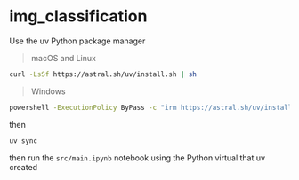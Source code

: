 # img_classification

Use the uv Python package manager

> macOS and Linux

```bash
curl -LsSf https://astral.sh/uv/install.sh | sh
```

> Windows

```bash
powershell -ExecutionPolicy ByPass -c "irm https://astral.sh/uv/install.ps1 | iex"
```

then

```bash
uv sync
```

then run the `src/main.ipynb` notebook using the Python virtual that uv created
